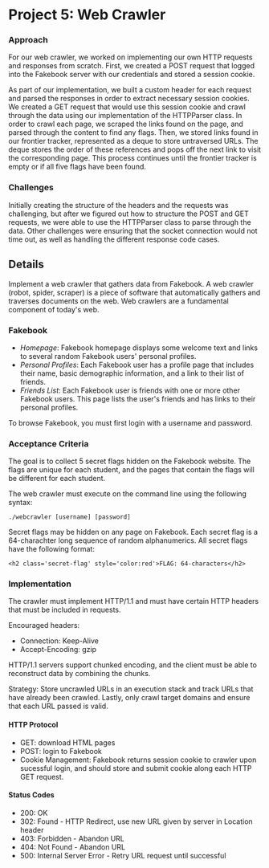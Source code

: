 # Project 5: Web Crawler

### Approach
For our web crawler, we worked on implementing our own HTTP requests and responses from scratch. First, we created a POST request that logged into the Fakebook server with our credentials and stored a session cookie. 

As part of our implementation, we built a custom header for each request and parsed the responses in order to extract necessary session cookies. We created a GET request that would use this session cookie and crawl through the data using our implementation of the HTTPParser class. In order to crawl each page, we scraped the links found on the page, and parsed through the content to find any flags. Then, we stored links found in our frontier tracker, represented as a deque to store untraversed URLs. The deque stores the order of these references and pops off the next link to visit the corresponding page. This process continues until the frontier tracker is empty or if all five flags have been found. 

### Challenges
Initially creating the structure of the headers and the requests was challenging, but after we figured out how to structure the POST and GET requests, we were able to use the HTTPParser class to parse through the data. Other challenges were ensuring that the socket connection would not time out, as well as handling the different response code cases.

## Details
Implement a web crawler that gathers data from Fakebook. A web crawler (robot, spider, scraper) is a piece of software that automatically gathers and traverses documents on the web. Web crawlers are a fundamental component of today's web.

### Fakebook
- *Homepage*: Fakebook homepage displays some welcome text and links to several random Fakebook users' personal profiles.
- *Personal Profiles*: Each Fakebook user has a profile page that includes their name, basic demographic information, and a link to their list of friends.
- *Friends List*: Each Fakebook user is friends with one or more other Fakebook users. This page lists the user's friends and has links to their personal profiles.

To browse Fakebook, you must first login with a username and password.

### Acceptance Criteria
The goal is to collect 5 secret flags hidden on the Fakebook website. The flags are unique for each student, and the pages that contain the flags will be different for each student.

The web crawler must execute on the command line using the following syntax:

`./webcrawler [username] [password]`

Secret flags may be hidden on any page on Fakebook. Each secret flag is a 64-charachter long sequence of random alphanumerics. All secret flags have the following format:

`<h2 class='secret-flag' style='color:red'>FLAG: 64-characters</h2>`

### Implementation
The crawler must implement HTTP/1.1 and must have certain HTTP headers that must be included in requests.

Encouraged headers: 
- Connection: Keep-Alive
- Accept-Encoding: gzip

HTTP/1.1 servers support chunked encoding, and the client must be able to reconstruct data by combining the chunks.

Strategy: Store uncrawled URLs in an execution stack and track URLs that have already been crawled. Lastly, only crawl target domains and ensure that each URL passed is valid.

#### HTTP Protocol
- GET: download HTML pages
- POST: login to Fakebook
- Cookie Management: Fakebook returns session cookie to crawler upon sucessful login, and should store and submit cookie along each HTTP GET request.

#### Status Codes
- 200: OK
- 302: Found - HTTP Redirect, use new URL given by server in Location header
- 403: Forbidden - Abandon URL
- 404: Not Found - Abandon URL
- 500: Internal Server Error - Retry URL request until successful


